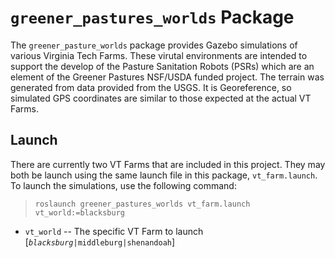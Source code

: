 # `greener_pastures_worlds` Package

The `greener_pasture_worlds` package provides Gazebo simulations of various Virginia Tech Farms.  These virutal environments are intended to support the develop of the Pasture Sanitation Robots (PSRs) which are an element of the Greener Pastures NSF/USDA funded project.  The terrain was generated from data provided from the USGS.  It is Georeference, so simulated GPS coordinates are similar to those expected at the actual VT Farms.

## Launch

There are currently two VT Farms that are included in this project.   They may both be launch using the same launch file in this package, `vt_farm.launch`.  To launch the simulations, use the following command:
>`roslaunch greener_pastures_worlds vt_farm.launch vt_world:=blacksburg`

- `vt_world` -- The specific VT Farm to launch [*`blacksburg`*`|middleburg|shenandoah`]
